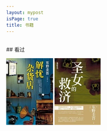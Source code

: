 ```yaml
---
layout: mypost
isPage: true
title: 书籍
---
```

<br/>
## 看过

[![](image/解忧杂货店.jpg "")](https://bookset.me/3018.html)     [![](image/剩女的救济.jpg "")](https://bookset.me/4135.html)

